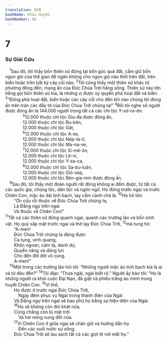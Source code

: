 ```yaml
---
translation: NVB
bookName: Khải Huyền 
bookNumber: 66
---
```


<div class="title"><h1>7</h1><h3>Sự Giải Cứu </h3></div>
<span class="verse kh_7_1"> <sup>1</sup>Sau đó, tôi thấy bốn thiên sứ đứng tại bốn góc quả đất, cầm giữ bốn ngọn gió của thế gian để ngăn không cho ngọn gió nào thổi trên đất, trên biển hoặc trên bất kỳ cây cối nào. </span>
<span class="verse kh_7_2"><sup>2</sup>Tôi cũng thấy một thiên sứ khác từ phương đông đến, mang ấn của Đức Chúa Trời hằng sống. Thiên sứ này lớn tiếng gọi bốn thiên sứ kia, là những vị được ủy quyền phá hoại đất và biển: </span>
<span class="verse kh_7_3"><sup>3</sup>“Đừng phá hoại đất, biển hoặc các cây cối cho đến khi nào chúng tôi đóng ấn trên trán các đầy tớ của Đức Chúa Trời chúng ta!” </span>
<span class="verse kh_7_4"><sup>4</sup>Rồi tôi nghe số người được đóng ấn là 144.000 người trong tất cả các chi tộc Y-sơ-ra-ên: <br/></span>
<span class="verse kh_7_5">    <sup>5</sup>12.000 thuộc chi tộc Giu-đa được đóng ấn, <br/>    12.000 thuộc chi tộc Ru-bên, <br/>    12.000 thuộc chi tộc Gát, <br/></span>
<span class="verse kh_7_6">    <sup>6</sup>12.000 thuộc chi tộc A-se, <br/>    12.000 thuộc chi tộc Nép-ta-li, <br/>    12.000 thuộc chi tộc Ma-na-se, <br/></span>
<span class="verse kh_7_7">    <sup>7</sup>12.000 thuộc chi tộc Si-mê-ôn, <br/>    12.000 thuộc chi tộc Lê-vi, <br/>    12.000 thuộc chi tộc Y-sa-ca, <br/></span>
<span class="verse kh_7_8">    <sup>8</sup>12.000 thuộc chi tộc Sa-bu-luân, <br/>    12.000 thuộc chi tộc Giô-sép, <br/>    12.000 thuộc chi tộc Bên-gia-min được đóng ấn. <br/></span>
<span class="verse kh_7_9"> <sup>9</sup>Sau đó, tôi thấy một đoàn người rất đông không ai đếm được, từ tất cả các quốc gia, chủng tộc, dân tộc và ngôn ngữ. Họ đứng trước ngai và trước Chiên Con, mặc áo dài tinh bạch, tay cầm cành chà là. </span>
<span class="verse kh_7_10"><sup>10</sup>Họ hô lớn: <br/>  “Ơn cứu rỗi thuộc về Đức Chúa Trời chúng ta, <br/>  Là Đấng ngự trên ngai <br/>  Và thuộc về Chiên Con!” <br/></span>
<span class="verse kh_7_11"><sup>11</sup>Tất cả các thiên sứ đứng quanh ngai, quanh các trưởng lão và bốn sinh vật. Họ quỳ sấp mặt trước ngai và thờ lạy Đức Chúa Trời, </span>
<span class="verse kh_7_12"><sup>12</sup>mà tung hô: <br/>  “A-men! <br/>  Đức Chúa Trời chúng ta đáng được <br/>  Ca tụng, vinh quang, <br/>  Khôn ngoan, cảm tạ, danh dự, <br/>  Quyền năng và dũng lực <br/>  Cho đến đời đời vô cùng. <br/>  A-men!” <br/></span>
<span class="verse kh_7_13"> <sup>13</sup>Một trong các trưởng lão hỏi tôi: “Những người mặc áo tinh bạch kia là ai và từ đâu đến?” </span>
<span class="verse kh_7_14"><sup>14</sup>Tôi đáp: “Thưa ngài, ngài biết rõ.” Người ấy bảo tôi: “Họ là những người ra khỏi cuộc Đại Nạn, đã giặt và phiếu trắng áo mình trong huyết Chiên Con. </span>
<span class="verse kh_7_15"><sup>15</sup>Vì thế, <br/>  Họ được ở trước ngai Đức Chúa Trời, <br/>   Ngày đêm phục vụ Ngài trong thánh điện của Ngài <br/>  Và Đấng ngự trên ngai sẽ bao phủ họ bằng sự hiện diện của Ngài. <br/></span>
<span class="verse kh_7_16">  <sup>16</sup>Họ sẽ không còn đói khát nữa, <br/>  Cũng chẳng còn bị mặt trời <br/>   Và hơi nóng nung đốt nữa. <br/></span>
<span class="verse kh_7_17">  <sup>17</sup>Vì Chiên Con ở giữa ngai sẽ chăn giữ và hướng dẫn họ <br/>   Đến các suối nước sự sống. <br/>  Đức Chúa Trời sẽ lau sạch tất cả các giọt lệ nơi mắt họ.” <br/></span>
